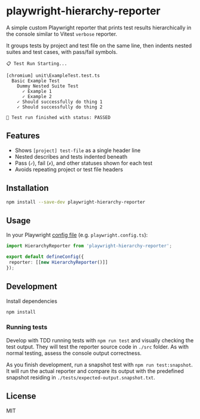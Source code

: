 # playwright-hierarchy-reporter

A simple custom Playwright reporter that prints test results hierarchically in the console similar to Vitest `verbose` reporter.

It groups tests by project and test file on the same line, then indents nested suites and test cases, with pass/fail symbols.

```text
📋 Test Run Starting...

[chromium] unit\ExampleTest.test.ts
  Basic Example Test
    Dummy Nested Suite Test
      ✓ Example 1
      ✓ Example 2
    ✓ Should successfully do thing 1
    ✓ Should successfully do thing 2

🧪 Test run finished with status: PASSED
```

## Features

- Shows `[project] test-file` as a single header line
- Nested describes and tests indented beneath
- Pass (`✓`), fail (`✗`), and other statuses shown for each test
- Avoids repeating project or test file headers

## Installation

```bash
npm install --save-dev playwright-hierarchy-reporter
```

## Usage

In your Playwright [config file](https://playwright.dev/docs/test-configuration) (e.g. `playwright.config.ts`):

```typescript
import HierarchyReporter from 'playwright-hierarchy-reporter';

export default defineConfig({
 reporter: [[new HierarchyReporter()]]
});
```

## Development

Install dependencies

```bash
npm install
```

### Running tests

Develop with TDD running tests with `npm run test` and visually checking the test output. They will test the reporter source code in `./src` folder. As with normal testing, assess the console output correctness.

As you finish development, run a snapshot test with `npm run test:snapshot`. It will run the actual reporter and compare its output with the predefined snapshot residing in `./tests/expected-output.snapshot.txt`.

## License

MIT
